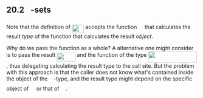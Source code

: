 ## 20.2 <img src="/tex/813cd865c037c89fcdc609b25c465a05.svg?invert_in_darkmode&sanitize=true" align=middle width=11.87217899999999pt height=22.465723500000017pt/>-sets

Note that the definition of <img src="/tex/88910dad7c67b8b58e2acf78ae6abc49.svg?invert_in_darkmode&sanitize=true" align=middle width=31.141646249999987pt height=22.831056599999986pt/> accepts the function <img src="/tex/5b51bd2e6f329245d425b8002d7cf942.svg?invert_in_darkmode&sanitize=true" align=middle width=12.397274999999992pt height=22.465723500000017pt/>
that calculates the result _type_ of the function that calculates the result _object_.

Why do we pass the function as a whole?
A alternative one might consider is to pass the result <img src="/tex/fd129e87d330c0ff629449b9581eee85.svg?invert_in_darkmode&sanitize=true" align=middle width=48.926809799999994pt height=22.465723500000017pt/>
and the function of the type <img src="/tex/81bd8d08ca15323870b7c7ca0e198dc2.svg?invert_in_darkmode&sanitize=true" align=middle width=127.30180485pt height=29.917526100000018pt/>,
thus delegating calculating the result type to the call site.
But the problem with this approach is that
the caller does not know what's contained inside the object of the <img src="/tex/813cd865c037c89fcdc609b25c465a05.svg?invert_in_darkmode&sanitize=true" align=middle width=11.87217899999999pt height=22.465723500000017pt/>-type,
and the result type might depend on the specific object of <img src="/tex/53d147e7f3fe6e47ee05b88b166bd3f6.svg?invert_in_darkmode&sanitize=true" align=middle width=12.32879834999999pt height=22.465723500000017pt/> or that of <img src="/tex/61e84f854bc6258d4108d08d4c4a0852.svg?invert_in_darkmode&sanitize=true" align=middle width=13.29340979999999pt height=22.465723500000017pt/>.
